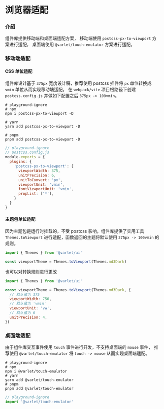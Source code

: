 # 浏览器适配

### 介绍

组件库提供移动端和桌面端适配方案，
移动端使用 `postcss-px-to-viewport` 方案进行适配，
桌面端使用 `@varlet/touch-emulator` 方案进行适配。

### 移动端适配

#### CSS 单位适配

组件库设计基于 `375px` 宽度设计稿，推荐使用 postcss 插件将 `px` 单位转换成 `vmin` 单位从而实现移动端适配。
在 `webpack/vite` 项目根路径下创建 `postcss.config.js` 并做如下配置之后 `375px -> 100vmin`。

```shell
# playground-ignore
# npm
npm i postcss-px-to-viewport -D

# yarn
yarn add postcss-px-to-viewport -D

# pnpm
pnpm add postcss-px-to-viewport -D
```

```js
// playground-ignore
// postcss.config.js
module.exports = {
  plugins: {
    'postcss-px-to-viewport': {
      viewportWidth: 375,
      unitPrecision: 6,
      unitToConvert: 'px',
      viewportUnit: 'vmin',
      fontViewportUnit: 'vmin',
      propList: ['*'],
    }
  }
}
```

#### 主题包单位适配

因为主题包是运行时挂载的，不受 postcss 影响，组件库提供了实用工具 `Themes.toViewport` 进行适配，函数返回的主题将默认使用 `375px -> 100vmin` 的规则。

```js
import { Themes } from '@varlet/ui'

const viewportTheme = Themes.toViewport(Themes.md3Dark)
```

也可以对转换规则进行更改

```js
import { Themes } from '@varlet/ui'

const viewportTheme = Themes.toViewport(Themes.md3Dark, {
  // 默认值为 375
  viewportWidth: 750,
  // 默认值为 'vmin'
  viewportUnit: 'vw',
  // 默认值为 6
  unitPrecision: 4,
})
```

### 桌面端适配

由于组件库交互事件使用 `touch` 事件进行开发，不支持桌面端的 `mouse` 事件，
推荐使用 `@varlet/touch-emulator` 将 `touch -> mouse` 从而实现桌面端适配。

```shell
# playground-ignore
# npm
npm i @varlet/touch-emulator
# yarn
yarn add @varlet/touch-emulator
# pnpm
pnpm add @varlet/touch-emulator
```

```js
// playground-ignore
import '@varlet/touch-emulator'
```